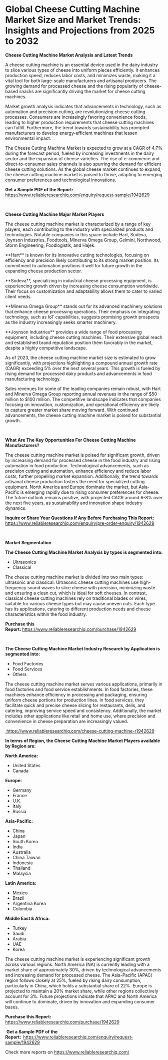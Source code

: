 <p><h1>Global Cheese Cutting Machine Market Size and Market Trends: Insights and Projections from 2025 to 2032</h1></p><p><strong>Cheese Cutting Machine Market Analysis and Latest Trends</strong></p>
<p><p>A cheese cutting machine is an essential device used in the dairy industry to slice various types of cheese into uniform pieces efficiently. It enhances production speed, reduces labor costs, and minimizes waste, making it a vital tool for both large-scale manufacturers and artisanal producers. The growing demand for processed cheese and the rising popularity of cheese-based snacks are significantly driving the market for cheese cutting machines.</p><p>Market growth analysis indicates that advancements in technology, such as automation and precision cutting, are revolutionizing cheese cutting processes. Consumers are increasingly favoring convenience foods, leading to higher production requirements that cheese cutting machines can fulfill. Furthermore, the trend towards sustainability has prompted manufacturers to develop energy-efficient machines that lessen environmental impact.</p><p>The Cheese Cutting Machine Market is expected to grow at a CAGR of 4.7% during the forecast period, fueled by increasing investments in the dairy sector and the expansion of cheese varieties. The rise of e-commerce and direct-to-consumer sales channels is also spurring the demand for efficient cheese cutting solutions. As the global cheese market continues to expand, the cheese cutting machine market is poised to thrive, adapting to emerging consumer preferences and technological innovations.</p></p>
<p><strong>Get a Sample PDF of the Report:&nbsp;</strong> <a href="https://www.reliableresearchiq.com/enquiry/request-sample/1942629?utm_campaign=2188&utm_medium=2&utm_source=Github&utm_content=ia&utm_term=19022025&utm_id=cheese-cutting-machine">https://www.reliableresearchiq.com/enquiry/request-sample/1942629</a></p>
<p>&nbsp;</p>
<p><strong>Cheese Cutting Machine Major Market Players</strong></p>
<p><p>The cheese cutting machine market is characterized by a range of key players, each contributing to the industry with specialized products and technologies. Notable companies in this space include Hart, Sodeva, Joynson Industries, Foodtools, Minerva Omega Group, Gelmini, Northwood, Storm Engineering, Foodlogistik, and Hajek.</p><p>**Hart** is known for its innovative cutting technologies, focusing on efficiency and precision likely contributing to its strong market position. Its commitment to automation positions it well for future growth in the expanding cheese production sector.</p><p>**Sodeva**, specializing in industrial cheese processing equipment, is experiencing growth driven by increasing cheese consumption worldwide. Their focus on customization and adaptability allows them to cater to varied client needs.</p><p>**Minerva Omega Group** stands out for its advanced machinery solutions that enhance cheese processing operations. Their emphasis on integrating technology, such as IoT capabilities, suggests promising growth prospects as the industry increasingly seeks smarter machinery.</p><p>**Joynson Industries** provides a wide range of food processing equipment, including cheese cutting machines. Their extensive global reach and established brand reputation position them favorably in the market, despite a highly competitive landscape.</p><p>As of 2023, the cheese cutting machine market size is estimated to grow significantly, with projections highlighting a compound annual growth rate (CAGR) exceeding 5% over the next several years. This growth is fueled by rising demand for processed dairy products and advancements in food manufacturing technology.</p><p>Sales revenues for some of the leading companies remain robust, with Hart and Minerva Omega Group reporting annual revenues in the range of $50 million to $100 million. The competitive landscape indicates that companies focusing on innovation, customization, and operational efficiency are likely to capture greater market share moving forward. With continued advancements, the cheese cutting machine market is poised for substantial growth.</p></p>
<p>&nbsp;</p>
<p><strong>What Are The Key Opportunities For Cheese Cutting Machine Manufacturers?</strong></p>
<p><p>The cheese cutting machine market is poised for significant growth, driven by increasing demand for processed cheese in the food industry and rising automation in food production. Technological advancements, such as precision cutting and automation, enhance efficiency and reduce labor costs, further propelling market expansion. Additionally, the trend towards artisanal cheese production fosters the need for specialized cutting equipment. North America and Europe dominate the market, but Asia-Pacific is emerging rapidly due to rising consumer preferences for cheese. The future outlook remains positive, with projected CAGR around 6-8% over the next five years, as sustainability and innovation shape industry dynamics.</p></p>
<p><strong>Inquire or Share Your Questions If Any Before Purchasing This Report:</strong> <a href="https://www.reliableresearchiq.com/enquiry/pre-order-enquiry/1942629?utm_campaign=2188&utm_medium=2&utm_source=Github&utm_content=ia&utm_term=19022025&utm_id=cheese-cutting-machine">https://www.reliableresearchiq.com/enquiry/pre-order-enquiry/1942629</a></p>
<p>&nbsp;</p>
<p><strong>Market Segmentation</strong></p>
<p><strong>The Cheese Cutting Machine Market Analysis by types is segmented into:</strong></p>
<p><ul><li>Ultrasonics</li><li>Classical</li></ul></p>
<p><p>The cheese cutting machine market is divided into two main types: ultrasonic and classical. Ultrasonic cheese cutting machines use high-frequency sound waves to slice cheese with precision, minimizing waste and ensuring a clean cut, which is ideal for soft cheeses. In contrast, classical cheese cutting machines rely on traditional blades or wires, suitable for various cheese types but may cause uneven cuts. Each type has its applications, catering to different production needs and cheese characteristics within the food industry.</p></p>
<p><strong>Purchase this Report:&nbsp;</strong><a href="https://www.reliableresearchiq.com/purchase/1942629?utm_campaign=2188&utm_medium=2&utm_source=Github&utm_content=ia&utm_term=19022025&utm_id=cheese-cutting-machine">https://www.reliableresearchiq.com/purchase/1942629</a></p>
<p>&nbsp;</p>
<p><strong>The Cheese Cutting Machine Market Industry Research by Application is segmented into:</strong></p>
<p><ul><li>Food Factories</li><li>Food Services</li><li>Others</li></ul></p>
<p><p>The cheese cutting machine market serves various applications, primarily in food factories and food service establishments. In food factories, these machines enhance efficiency in processing and packaging, ensuring uniform cheese portions for production lines. In food services, they facilitate quick and precise cheese slicing for restaurants, delis, and catering, improving service speed and consistency. Additionally, the market includes other applications like retail and home use, where precision and convenience in cheese preparation are increasingly valued.</p></p>
<p><a href="https://www.reliableresearchiq.com/cheese-cutting-machine-r1942629?utm_campaign=2188&utm_medium=2&utm_source=Github&utm_content=ia&utm_term=19022025&utm_id=cheese-cutting-machine">&nbsp;https://www.reliableresearchiq.com/cheese-cutting-machine-r1942629</a></p>
<p><strong>In terms of Region, the Cheese Cutting Machine Market Players available by Region are:</strong></p>
<p>
    <p> <strong> North America: </strong>
        <ul>
            <li>United States</li>
            <li>Canada</li>
        </ul>
        </p> 
    <p> <strong> Europe: </strong>
        <ul>
            <li>Germany</li>
            <li>France</li>
            <li>U.K.</li>
            <li>Italy</li>
            <li>Russia</li>
        </ul>
        </p> 
    <p> <strong> Asia-Pacific: </strong>
        <ul>
            <li>China</li>
            <li>Japan</li>
            <li>South Korea</li>
            <li>India</li>
            <li>Australia</li>
            <li>China Taiwan</li>
            <li>Indonesia</li>
            <li>Thailand</li>
            <li>Malaysia</li>
        </ul>
        </p> 
    <p> <strong> Latin America: </strong>
        <ul>
            <li>Mexico</li>
            <li>Brazil</li>
            <li>Argentina Korea</li>
            <li>Colombia</li>
        </ul>
        </p> 
    <p> <strong> Middle East & Africa: </strong>
        <ul>
            <li>Turkey</li>
            <li>Saudi</li>
            <li>Arabia</li>
            <li>UAE</li>
            <li>Korea</li>
        </ul>
    </p>
    </p>
<p><p>The cheese cutting machine market is experiencing significant growth across various regions. North America (NA) is currently leading with a market share of approximately 30%, driven by technological advancements and increasing demand for processed cheese. The Asia-Pacific (APAC) region follows closely at 25%, fueled by rising dairy consumption, particularly in China, which holds a substantial share of 22%. Europe is projected to maintain a 20% market share, while other regions collectively account for 3%. Future projections indicate that APAC and North America will continue to dominate, driven by innovation and expanding consumer bases.</p></p>
<p><strong>Purchase this Report: </strong><a href="https://www.reliableresearchiq.com/purchase/1942629?utm_campaign=2188&utm_medium=2&utm_source=Github&utm_content=ia&utm_term=19022025&utm_id=cheese-cutting-machine">https://www.reliableresearchiq.com/purchase/1942629</a></p>
<p>&nbsp;<strong>Get a Sample PDF of the Report:&nbsp;&nbsp;</strong><a href="https://www.reliableresearchiq.com/enquiry/request-sample/1942629?utm_campaign=2188&utm_medium=2&utm_source=Github&utm_content=ia&utm_term=19022025&utm_id=cheese-cutting-machine">https://www.reliableresearchiq.com/enquiry/request-sample/1942629</a></p>
<p><strong></strong></p>
<p>Check more reports on <a href="https://www.reliableresearchiq.com/?utm_campaign=2188&utm_medium=2&utm_source=Github&utm_content=ia&utm_term=19022025&utm_id=cheese-cutting-machine">https://www.reliableresearchiq.com/</a></p>